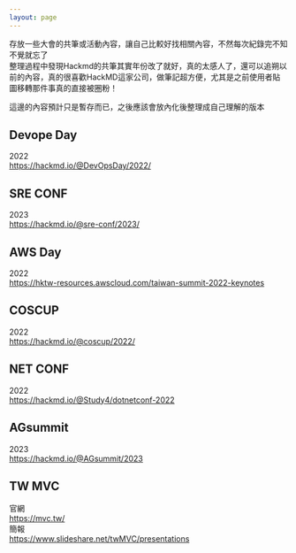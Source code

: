 ```yaml
---
layout: page
---
```


存放一些大會的共筆或活動內容，讓自己比較好找相關內容，不然每次紀錄完不知不覺就忘了 \
整理過程中發現Hackmd的共筆其實年份改了就好，真的太感人了，還可以追朔以前的內容，真的很喜歡HackMD這家公司，做筆記超方便，尤其是之前使用者貼圖移轉那件事真的直接被圈粉！ 

這邊的內容預計只是暫存而已，之後應該會放內化後整理成自己理解的版本

## Devope Day

2022 \
https://hackmd.io/@DevOpsDay/2022/

## SRE CONF

2023 \
https://hackmd.io/@sre-conf/2023/

## AWS Day

2022 \
https://hktw-resources.awscloud.com/taiwan-summit-2022-keynotes

## COSCUP

2022 \
https://hackmd.io/@coscup/2022/

## NET CONF

2022 \
https://hackmd.io/@Study4/dotnetconf-2022

## AGsummit

2023 \
https://hackmd.io/@AGsummit/2023

## TW MVC

官網 \
https://mvc.tw/ \
簡報 \
https://www.slideshare.net/twMVC/presentations
